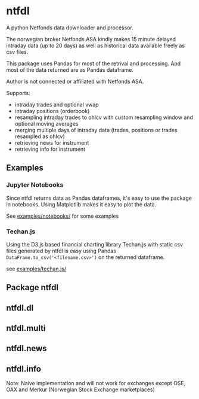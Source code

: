 # ntfdl
 A python Netfonds data downloader and processor.

 The norwegian broker Netfonds ASA kindly makes 15 minute delayed intraday data (up to 20 days) as well as historical data available freely as csv files.

 This package uses Pandas for most of the retrival and processing. And most of the data returned are as Pandas dataframe.

 Author is not connected or affiliated with Netfonds ASA.

 Supports:
 - intraday trades and optional vwap
 - intraday positions (orderbook)
 - resampling intraday trades to ohlcv with custom resampling window and optional moving averages
 - merging multiple days of intraday data (trades, positions or trades resampled as ohlcv)
 - retrieving news for instrument
 - retrieving info for instrument

## Examples

### Jupyter Notebooks

Since ntfdl returns data as Pandas dataframes, it's easy to use the package in notebooks. Using Matplotlib makes it easy to plot the data.

See [examples/notebooks/](tree/master/examples/notebooks/) for some examples

### Techan.js
Using the D3.js based financial charting library Techan.js with static csv files generated by ntfdl is easy using Pandas `DataFrame.to_csv('<filename.csv>')` on the returned dataframe.

see [examples/techan.js/](tree/master/examples/notebooks)

## Package ntfdl

## ntfdl.dl

## ntfdl.multi

## ntfdl.news

## ntfdl.info
Note: Naive implementation and will not work for exchanges except OSE, OAX and Merkur (Norwegian Stock Exchange marketplaces)

